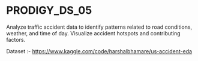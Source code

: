 # PRODIGY_DS_05


Analyze traffic accident data to identify patterns related to road conditions, weather, and time of day. Visualize accident hotspots and contributing factors.



Dataset :- https://www.kaggle.com/code/harshalbhamare/us-accident-eda

